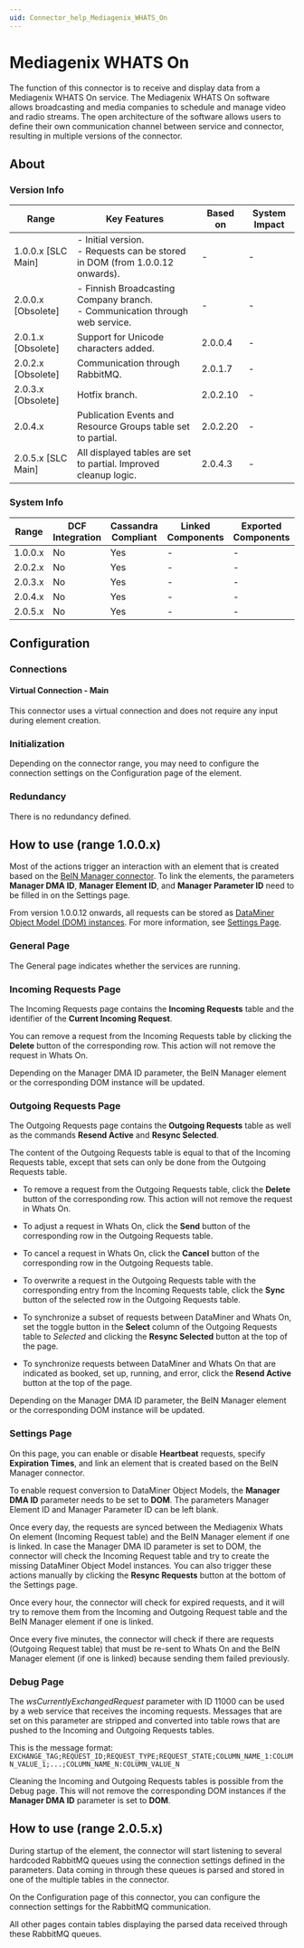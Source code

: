 ```yaml
---
uid: Connector_help_Mediagenix_WHATS_On
---
```


# Mediagenix WHATS On

The function of this connector is to receive and display data from a Mediagenix WHATS On service. The Mediagenix WHATS On software allows broadcasting and media companies to schedule and manage video and radio streams. The open architecture of the software allows users to define their own communication channel between service and connector, resulting in multiple versions of the connector.

## About

### Version Info

| Range              | Key Features                                                                    | Based on | System Impact |
|--------------------|---------------------------------------------------------------------------------|----------|---------------|
| 1.0.0.x [SLC Main] | - Initial version. <br>- Requests can be stored in DOM (from 1.0.0.12 onwards). | -        | -             |
| 2.0.0.x [Obsolete] | - Finnish Broadcasting Company branch. <br>- Communication through web service. | -        | -             |
| 2.0.1.x [Obsolete] | Support for Unicode characters added.                                           | 2.0.0.4  | -             |
| 2.0.2.x [Obsolete] | Communication through RabbitMQ.                                                 | 2.0.1.7  | -             |
| 2.0.3.x [Obsolete] | Hotfix branch.                                                                  | 2.0.2.10 | -             |
| 2.0.4.x            | Publication Events and Resource Groups table set to partial.                    | 2.0.2.20 | -             |
| 2.0.5.x [SLC Main] | All displayed tables are set to partial. Improved cleanup logic.                | 2.0.4.3  | -             |

### System Info

| Range     | DCF Integration     | Cassandra Compliant     | Linked Components     | Exported Components     |
|-----------|---------------------|-------------------------|-----------------------|-------------------------|
| 1.0.0.x   | No                  | Yes                     | -                     | -                       |
| 2.0.2.x   | No                  | Yes                     | -                     | -                       |
| 2.0.3.x   | No                  | Yes                     | -                     | -                       |
| 2.0.4.x   | No                  | Yes                     | -                     | -                       |
| 2.0.5.x   | No                  | Yes                     | -                     | -                       |

## Configuration

### Connections

#### Virtual Connection - Main

This connector uses a virtual connection and does not require any input during element creation.

### Initialization

Depending on the connector range, you may need to configure the connection settings on the Configuration page of the element.

### Redundancy

There is no redundancy defined.

## How to use (range 1.0.0.x)

Most of the actions trigger an interaction with an element that is created based on the [BeIN Manager connector](https://catalog.dataminer.services/details/connector/3437). To link the elements, the parameters **Manager DMA ID**, **Manager Element ID**, and **Manager Parameter ID** need to be filled in on the Settings page.

From version 1.0.0.12 onwards, all requests can be stored as [DataMiner Object Model (DOM) instances](https://docs.dataminer.services/user-guide/Advanced_Modules/DOM/DOM.html). For more information, see [Settings Page](#settings-page).

### General Page

The General page indicates whether the services are running.

### Incoming Requests Page

The Incoming Requests page contains the **Incoming Requests** table and the identifier of the **Current Incoming Request**.

You can remove a request from the Incoming Requests table by clicking the **Delete** button of the corresponding row. This action will not remove the request in Whats On.

Depending on the Manager DMA ID parameter, the BeIN Manager element or the corresponding DOM instance will be updated.

### Outgoing Requests Page

The Outgoing Requests page contains the **Outgoing Requests** table as well as the commands **Resend Active** and **Resync Selected**.

The content of the Outgoing Requests table is equal to that of the Incoming Requests table, except that sets can only be done from the Outgoing Requests table.

- To remove a request from the Outgoing Requests table, click the **Delete** button of the corresponding row. This action will not remove the request in Whats On.

- To adjust a request in Whats On, click the **Send** button of the corresponding row in the Outgoing Requests table.

- To cancel a request in Whats On, click the **Cancel** button of the corresponding row in the Outgoing Requests table.

- To overwrite a request in the Outgoing Requests table with the corresponding entry from the Incoming Requests table, click the **Sync** button of the selected row in the Outgoing Requests table.

- To synchronize a subset of requests between DataMiner and Whats On, set the toggle button in the **Select** column of the Outgoing Requests table to *Selected* and clicking the **Resync Selected** button at the top of the page.

- To synchronize requests between DataMiner and Whats On that are indicated as booked, set up, running, and error, click the **Resend Active** button at the top of the page.

Depending on the Manager DMA ID parameter, the BeIN Manager element or the corresponding DOM instance will be updated.

### Settings Page

On this page, you can enable or disable **Heartbeat** requests, specify **Expiration Times**, and link an element that is created based on the BeIN Manager connector.

To enable request conversion to DataMiner Object Models, the **Manager DMA ID** parameter needs to be set to **DOM**. The parameters Manager Element ID and Manager Parameter ID can be left blank.

Once every day, the requests are synced between the Mediagenix Whats On element (Incoming Request table) and the BeIN Manager element if one is linked. In case the Manager DMA ID parameter is set to DOM, the connector will check the Incoming Request table and try to create the missing DataMiner Object Model instances. You can also trigger these actions manually by clicking the **Resync Requests** button at the bottom of the Settings page.

Once every hour, the connector will check for expired requests, and it will try to remove them from the Incoming and Outgoing Request table and the BeIN Manager element if one is linked.

Once every five minutes, the connector will check if there are requests (Outgoing Request table) that must be re-sent to Whats On and the BeIN Manager element (if one is linked) because sending them failed previously.

### Debug Page

The *wsCurrentlyExchangedRequest* parameter with ID 11000 can be used by a web service that receives the incoming requests. Messages that are set on this parameter are stripped and converted into table rows that are pushed to the Incoming and Outgoing Requests tables.

This is the message format:
`EXCHANGE_TAG;REQUEST_ID;REQUEST_TYPE;REQUEST_STATE;COLUMN_NAME_1:COLUMN_VALUE_1;...;COLUMN_NAME_N:COLUMN_VALUE_N`

Cleaning the Incoming and Outgoing Requests tables is possible from the Debug page. This will not remove the corresponding DOM instances if the **Manager DMA ID** parameter is set to **DOM**.

## How to use (range 2.0.5.x)

During startup of the element, the connector will start listening to several hardcoded RabbitMQ queues using the connection settings defined in the parameters. Data coming in through these queues is parsed and stored in one of the multiple tables in the connector.

On the Configuration page of this connector, you can configure the connection settings for the RabbitMQ communication.

All other pages contain tables displaying the parsed data received through these RabbitMQ queues.
